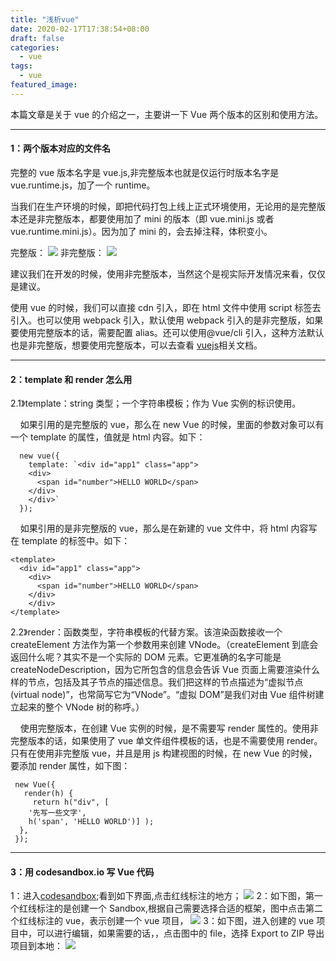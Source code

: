 ```yaml
---
title: "浅析vue"
date: 2020-02-17T17:38:54+08:00
draft: false
categories:
  - vue
tags:
  - vue
featured_image:
---
```


本篇文章是关于 vue 的介绍之一，主要讲一下 Vue 两个版本的区别和使用方法。

---

#### 1：两个版本对应的文件名

完整的 vue 版本名字是 vue.js,非完整版本也就是仅运行时版本名字是 vue.runtime.js，加了一个 runtime。

当我们在生产环境的时候，即把代码打包上线上正式环境使用，无论用的是完整版本还是非完整版本，都要使用加了 mini 的版本（即 vue.mini.js 或者 vue.runtime.mini.js）。因为加了 mini 的，会去掉注释，体积变小。

完整版：
![](/images/task56Vue/vuejs.png)
非完整版：
![](/images/task56Vue/vuejs.png)

建议我们在开发的时候，使用非完整版本，当然这个是视实际开发情况来看，仅仅是建议。

使用 vue 的时候，我们可以直接 cdn 引入，即在 html 文件中使用 script 标签去引入。也可以使用 webpack 引入，默认使用 webpack 引入的是非完整版，如果要使用完整版本的话，需要配置 alias。还可以使用@vue/cli 引入，这种方法默认也是非完整版，想要使用完整版本，可以去查看 [vuejs](https://cn.vuejs.org/v2/guide/installation.html)相关文档。

---

#### 2：template 和 render 怎么用

2.1》template：string 类型；一个字符串模板；作为 Vue 实例的标识使用。

&nbsp;&nbsp;&nbsp;&nbsp;如果引用的是完整版的 vue，那么在 new Vue 的时候，里面的参数对象可以有一个 template 的属性，值就是 html 内容。如下：

```
  new vue({
    template: `<div id="app1" class="app">
    <div>
      <span id="number">HELLO WORLD</span>
    </div>
    </div>`
  });

```

&nbsp;&nbsp;&nbsp;&nbsp;如果引用的是非完整版的 vue，那么是在新建的 vue 文件中，将 html 内容写在 template 的标签中。如下：

```
<template>
  <div id="app1" class="app">
    <div>
      <span id="number">HELLO WORLD</span>
    </div>
    </div>
</template>
```

2.2》render：函数类型，字符串模板的代替方案。该渲染函数接收一个 createElement 方法作为第一个参数用来创建 VNode。（createElement 到底会返回什么呢？其实不是一个实际的 DOM 元素。它更准确的名字可能是 createNodeDescription，因为它所包含的信息会告诉 Vue 页面上需要渲染什么样的节点，包括及其子节点的描述信息。我们把这样的节点描述为“虚拟节点 (virtual node)”，也常简写它为“VNode”。“虚拟 DOM”是我们对由 Vue 组件树建立起来的整个 VNode 树的称呼。）

&nbsp;&nbsp;&nbsp;&nbsp;使用完整版本，在创建 Vue 实例的时候，是不需要写 render 属性的。使用非完整版本的话，如果使用了 vue 单文件组件模板的话，也是不需要使用 render。只有在使用非完整版 vue，并且是用 js 构建视图的时候，在 new Vue 的时候，要添加 render 属性，如下图：

```
 new Vue({
   render(h) {
     return h("div", [
    '先写一些文字',
    h('span', 'HELLO WORLD')] );
  },
 });
```

---

#### 3：用 codesandbox.io 写 Vue 代码

1：进入[codesandbox](https://codesandbox.io/);看到如下界面,点击红线标注的地方；
![](/images/task56Vue/cs1.png)
2：如下图，第一个红线标注的是创建一个 Sandbox,根据自己需要选择合适的框架，图中点击第二个红线标注的 vue，表示创建一个 vue 项目，
![](/images/task56Vue/cs2.png)
3：如下图，进入创建的 vue 项目中，可以进行编辑，如果需要的话，，点击图中的 file，选择 Export to ZIP 导出项目到本地：
![](/images/task56Vue/cs3.png)
